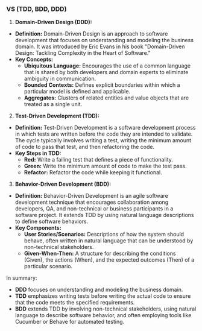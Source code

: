 ### VS (TDD, BDD, DDD)

1. **Domain-Driven Design (DDD):**
- **Definition:** Domain-Driven Design is an approach to software development that focuses on understanding and modeling the business domain. It was introduced by Eric Evans in his book "Domain-Driven Design: Tackling Complexity in the Heart of Software."
- **Key Concepts:**
  - **Ubiquitous Language:** Encourages the use of a common language that is shared by both developers and domain experts to eliminate ambiguity in communication.
  - **Bounded Contexts:** Defines explicit boundaries within which a particular model is defined and applicable.
  - **Aggregates:** Clusters of related entities and value objects that are treated as a single unit.

2. **Test-Driven Development (TDD):**
- **Definition:** Test-Driven Development is a software development process in which tests are written before the code they are intended to validate. The cycle typically involves writing a test, writing the minimum amount of code to pass that test, and then refactoring the code.
- **Key Steps in TDD:**
  - **Red:** Write a failing test that defines a piece of functionality.
  - **Green:** Write the minimum amount of code to make the test pass.
  - **Refactor:** Refactor the code while keeping it functional.

3. **Behavior-Driven Development (BDD):**
- **Definition:** Behavior-Driven Development is an agile software development technique that encourages collaboration among developers, QA, and non-technical or business participants in a software project. It extends TDD by using natural language descriptions to define software behaviors.
- **Key Components:**
  - **User Stories/Scenarios:** Descriptions of how the system should behave, often written in natural language that can be understood by non-technical stakeholders.
  - **Given-When-Then:** A structure for describing the conditions (Given), the actions (When), and the expected outcomes (Then) of a particular scenario.

In summary:
- **DDD** focuses on understanding and modeling the business domain.
- **TDD** emphasizes writing tests before writing the actual code to ensure that the code meets the specified requirements.
- **BDD** extends TDD by involving non-technical stakeholders, using natural language to describe software behavior, and often employing tools like Cucumber or Behave for automated testing.
